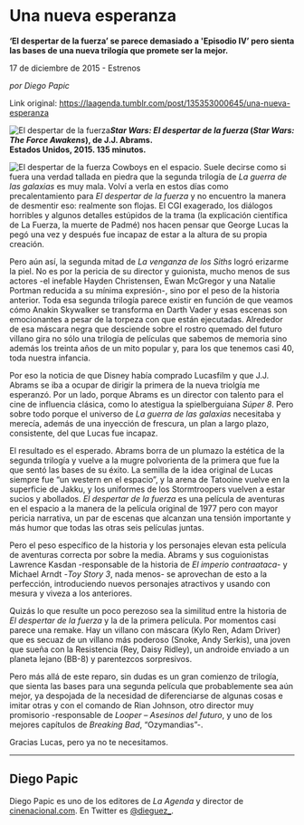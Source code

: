# Una nueva esperanza

**‘El despertar de la fuerza’ se parece demasiado a 'Episodio IV’ pero sienta las bases de una nueva trilogía que promete ser la mejor.**

17 de diciembre de 2015 - Estrenos

_por Diego Papic_

Link original: https://laagenda.tumblr.com/post/135353000645/una-nueva-esperanza

![El despertar de la fuerza](https://64.media.tumblr.com/b4b55e97c3d76077af1f4175bbef00c0/tumblr_inline_pk0fx6Gfd41t6q87u_500.jpg)***Star Wars: El despertar de la fuerza* (*Star Wars: The Force Awakens*), de J.J. Abrams.  
 Estados Unidos, 2015. 135 minutos.**

![El despertar de la fuerza](https://64.media.tumblr.com/b4b55e97c3d76077af1f4175bbef00c0/tumblr_inline_pk0fx6Gfd41t6q87u_500.jpg) Cowboys en el espacio. Suele decirse como si fuera una verdad tallada en piedra que la segunda trilogía de *La guerra de las galaxias* es muy mala. Volví a verla en estos días como precalentamiento para *El despertar de la fuerza* y no encuentro la manera de desmentir eso: realmente son flojas. El CGI exagerado, los diálogos horribles y algunos detalles estúpidos de la trama (la explicación científica de La Fuerza, la muerte de Padmé) nos hacen pensar que George Lucas la pegó una vez y después fue incapaz de estar a la altura de su propia creación.

Pero aún así, la segunda mitad de *La venganza de los Siths* logró erizarme la piel. No es por la pericia de su director y guionista, mucho menos de sus actores -el inefable Hayden Christensen, Ewan McGregor y una Natalie Portman reducida a su mínima expresión-, sino por el peso de la historia anterior. Toda esa segunda trilogía parece existir en función de que veamos cómo Anakin Skywalker se transforma en Darth Vader y esas escenas son emocionantes a pesar de la torpeza con que están ejecutadas. Alrededor de esa máscara negra que desciende sobre el rostro quemado del futuro villano gira no sólo una trilogía de películas que sabemos de memoria sino además los treinta años de un mito popular y, para los que tenemos casi 40, toda nuestra infancia.

Por eso la noticia de que Disney había comprado Lucasfilm y que J.J. Abrams se iba a ocupar de dirigir la primera de la nueva triolgía me esperanzó. Por un lado, porque Abrams es un director con talento para el cine de influencia clásica, como lo atestigua la spielberguiana *Súper 8*. Pero sobre todo porque el universo de *La guerra de las galaxias* necesitaba y merecía, además de una inyección de frescura, un plan a largo plazo, consistente, del que Lucas fue incapaz.

El resultado es el esperado. Abrams borra de un plumazo la estética de la segunda trilogía y vuelve a la mugre polvorienta de la primera que fue la que sentó las bases de su éxito. La semilla de la idea original de Lucas siempre fue “un western en el espacio”, y la arena de Tatooine vuelve en la superficie de Jakku, y los uniformes de los Stormtroopers vuelven a estar sucios y abollados. *El despertar de la fuerza* es una película de aventuras en el espacio a la manera de la película original de 1977 pero con mayor pericia narrativa, un par de escenas que alcanzan una tensión importante y más humor que todas las otras seis películas juntas.

Pero el peso específico de la historia y los personajes elevan esta película de aventuras correcta por sobre la media. Abrams y sus coguionistas Lawrence Kasdan -responsable de la historia de *El imperio contraataca*- y Michael Arndt -*Toy Story 3*, nada menos- se aprovechan de esto a la perfección, introduciendo nuevos personajes atractivos y usando con mesura y viveza a los anteriores.

Quizás lo que resulte un poco perezoso sea la similitud entre la historia de *El despertar de la fuerza* y la de la primera película. Por momentos casi parece una remake. Hay un villano con máscara (Kylo Ren, Adam Driver) que es secuaz de un villano más poderoso (Snoke, Andy Serkis), una joven que sueña con la Resistencia (Rey, Daisy Ridley), un androide enviado a un planeta lejano (BB-8) y parentezcos sorpresivos.

Pero más allá de este reparo, sin dudas es un gran comienzo de trilogía, que sienta las bases para una segunda película que probablemente sea aún mejor, ya despojada de la necesidad de diferenciarse de algunas cosas e imitar otras y con el comando de Rian Johnson, otro director muy promisorio -responsable de *Looper – Asesinos del futuro*, y uno de los mejores capítulos de *Breaking Bad*, “Ozymandias”-.

Gracias Lucas, pero ya no te necesitamos.

  




---

 Diego Papic
------------

 Diego Papic es uno de los editores de *La Agenda* y director de [cinenacional.com](http://www.cinenacional.com). En Twitter es [@dieguez\_](http://www.twitter.com/dieguez_). 

